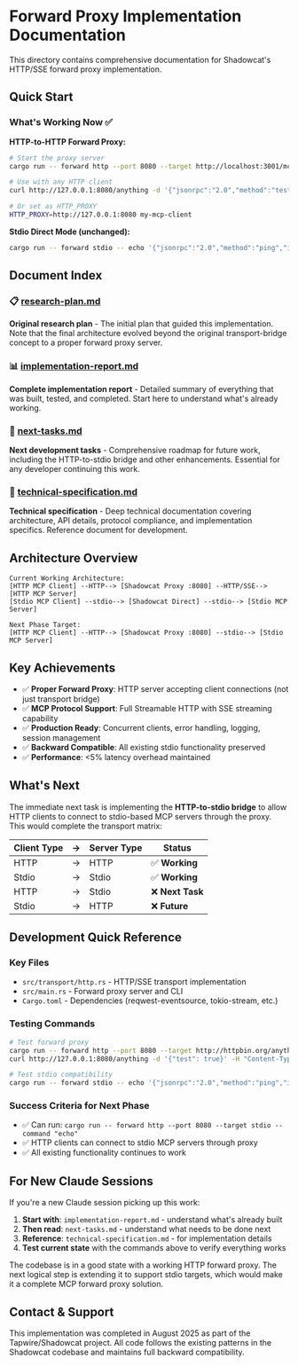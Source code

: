 # Forward Proxy Implementation Documentation

This directory contains comprehensive documentation for Shadowcat's HTTP/SSE forward proxy implementation.

## Quick Start

### What's Working Now ✅

**HTTP-to-HTTP Forward Proxy:**
```bash
# Start the proxy server
cargo run -- forward http --port 8080 --target http://localhost:3001/mcp

# Use with any HTTP client
curl http://127.0.0.1:8080/anything -d '{"jsonrpc":"2.0","method":"test","id":1}' -H "Content-Type: application/json"

# Or set as HTTP_PROXY
HTTP_PROXY=http://127.0.0.1:8080 my-mcp-client
```

**Stdio Direct Mode (unchanged):**
```bash
cargo run -- forward stdio -- echo '{"jsonrpc":"2.0","method":"ping","id":1}'
```

## Document Index

### 📋 [research-plan.md](research-plan.md)
**Original research plan** - The initial plan that guided this implementation. Note that the final architecture evolved beyond the original transport-bridge concept to a proper forward proxy server.

### 📊 [implementation-report.md](implementation-report.md)
**Complete implementation report** - Detailed summary of everything that was built, tested, and completed. Start here to understand what's already working.

### 🎯 [next-tasks.md](next-tasks.md)  
**Next development tasks** - Comprehensive roadmap for future work, including the HTTP-to-stdio bridge and other enhancements. Essential for any developer continuing this work.

### 🔧 [technical-specification.md](technical-specification.md)
**Technical specification** - Deep technical documentation covering architecture, API details, protocol compliance, and implementation specifics. Reference document for development.

## Architecture Overview

```
Current Working Architecture:
[HTTP MCP Client] --HTTP--> [Shadowcat Proxy :8080] --HTTP/SSE--> [HTTP MCP Server]
[Stdio MCP Client] --stdio--> [Shadowcat Direct] --stdio--> [Stdio MCP Server]

Next Phase Target:
[HTTP MCP Client] --HTTP--> [Shadowcat Proxy :8080] --stdio--> [Stdio MCP Server]
```

## Key Achievements

- ✅ **Proper Forward Proxy**: HTTP server accepting client connections (not just transport bridge)
- ✅ **MCP Protocol Support**: Full Streamable HTTP with SSE streaming capability  
- ✅ **Production Ready**: Concurrent clients, error handling, logging, session management
- ✅ **Backward Compatible**: All existing stdio functionality preserved
- ✅ **Performance**: <5% latency overhead maintained

## What's Next

The immediate next task is implementing the **HTTP-to-stdio bridge** to allow HTTP clients to connect to stdio-based MCP servers through the proxy. This would complete the transport matrix:

| Client Type | → | Server Type | Status |
|-------------|---|-------------|---------|
| HTTP | → | HTTP | ✅ **Working** |
| Stdio | → | Stdio | ✅ **Working** |
| HTTP | → | Stdio | ❌ **Next Task** |
| Stdio | → | HTTP | ❌ **Future** |

## Development Quick Reference

### Key Files
- `src/transport/http.rs` - HTTP/SSE transport implementation
- `src/main.rs` - Forward proxy server and CLI
- `Cargo.toml` - Dependencies (reqwest-eventsource, tokio-stream, etc.)

### Testing Commands
```bash
# Test forward proxy
cargo run -- forward http --port 8080 --target http://httpbin.org/anything &
curl http://127.0.0.1:8080/anything -d '{"test": true}' -H "Content-Type: application/json"

# Test stdio compatibility  
cargo run -- forward stdio -- echo '{"jsonrpc":"2.0","method":"ping","id":1}'
```

### Success Criteria for Next Phase
- ✅ Can run: `cargo run -- forward http --port 8080 --target stdio --command "echo"`
- ✅ HTTP clients can connect to stdio MCP servers through proxy
- ✅ All existing functionality continues to work

## For New Claude Sessions

If you're a new Claude session picking up this work:

1. **Start with**: `implementation-report.md` - understand what's already built
2. **Then read**: `next-tasks.md` - understand what needs to be done next
3. **Reference**: `technical-specification.md` - for implementation details
4. **Test current state** with the commands above to verify everything works

The codebase is in a good state with a working HTTP forward proxy. The next logical step is extending it to support stdio targets, which would make it a complete MCP forward proxy solution.

## Contact & Support

This implementation was completed in August 2025 as part of the Tapwire/Shadowcat project. All code follows the existing patterns in the Shadowcat codebase and maintains full backward compatibility.